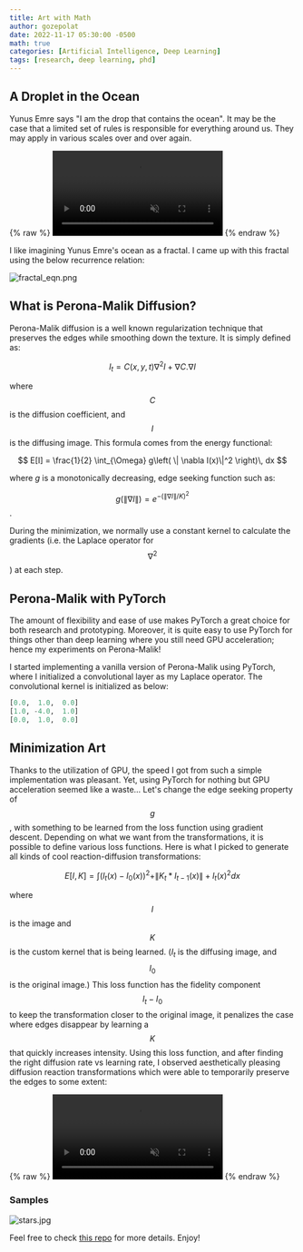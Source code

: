 ```yaml
---
title: Art with Math
author: gozepolat
date: 2022-11-17 05:30:00 -0500
math: true
categories: [Artificial Intelligence, Deep Learning]
tags: [research, deep learning, phd]
---
```


## A Droplet in the Ocean

Yunus Emre says "I am the drop that contains the ocean".  It may be the case that a limited set of rules is responsible for everything around us. They may apply in various scales over and over again.  

{% raw %}
<video autoplay loop muted playsinline>
  <source src="/assets/img/fractal.webm" type="video/webm">
</video>
{% endraw %}

I like imagining Yunus Emre's ocean as a fractal. I came up with this fractal using the below recurrence relation:

![fractal_eqn.png]({{site.baseurl}}/assets/img/fractal_eqn.png)

## What is Perona-Malik Diffusion?

Perona-Malik diffusion is a well known regularization technique that preserves the edges while smoothing down the texture.
It is simply defined as:

$$ I_t = C(x,y,t) \nabla ^2I + \nabla C . \nabla I $$

where $$ C $$ is the diffusion coefficient, and $$ I $$ is the diffusing image. This formula comes from the energy functional:

$$ E[I] = \frac{1}{2} \int_{\Omega} g\left( \| \nabla I(x)\|^2 \right)\, dx $$

where $g$ is a monotonically decreasing, edge seeking function such as:

$$ g\left(\|\nabla I\|\right) = e^{-\left(\|\nabla I\| / K\right)^2} $$.

During the minimization, we normally use a constant kernel to calculate the gradients (i.e. the Laplace operator for $$ \nabla ^2 $$) at each step.

## Perona-Malik with PyTorch

The amount of flexibility and ease of use makes PyTorch
a great choice for both research and prototyping. Moreover, it is quite easy to use PyTorch for things other than deep learning where you still need GPU acceleration; hence my experiments on Perona-Malik!

I started implementing a vanilla version of Perona-Malik using PyTorch, where I initialized a convolutional layer as my Laplace operator. The convolutional kernel is initialized as below:

```python
[0.0,  1.0,  0.0]
[1.0, -4.0,  1.0]
[0.0,  1.0,  0.0]
```

## Minimization Art

Thanks to the utilization of GPU, the speed I got from such a simple implementation was pleasant.
Yet, using PyTorch for nothing but GPU acceleration seemed like a waste... Let's change the edge seeking property of $$ g $$,
with something to be learned from the loss function using gradient descent. Depending on what we want from the transformations, it is possible to define various loss functions. Here is what I picked to generate all kinds of cool reaction-diffusion transformations:

$$ E[I, K] = \int (I_t(x) - I_0(x)) ^2 + \|K_t * I_{t-1}(x)\| + I_t(x) ^2 dx $$

where $$ I $$ is the image and $$ K $$ is the custom kernel that is being learned. ($I_t$ is the diffusing image, and $$ I_0 $$ is the original image.) This loss function has the fidelity component $$ I_t - I_0 $$ to keep the transformation closer to the original image,
it penalizes the case where edges disappear by learning a $$ K $$ that quickly increases intensity. Using this loss function,
and after finding the right diffusion rate vs learning rate, I observed aesthetically pleasing diffusion reaction transformations
which were able to temporarily preserve the edges to some extent:

{% raw %}
<video autoplay loop muted playsinline>
  <source src="/assets/img/profile.webm" type="video/webm">
</video>
{% endraw %}

### Samples

![stars.jpg]({{site.baseurl}}/assets/img/stars.jpg)

Feel free to check [this repo](https://github.com/gozepolat/minimization_art) for more details. Enjoy!
